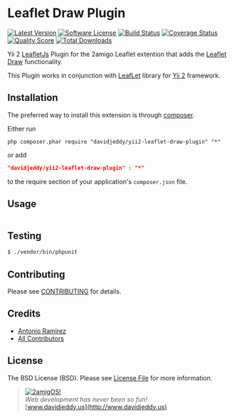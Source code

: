 Leaflet Draw Plugin
===================

[![Latest Version](https://img.shields.io/github/tag/davidjeddy/yii2-leaflet-draw-plugin.svg?style=flat-square&label=release)](https://github.com/davidjeddy/yii2-leaflet-draw-plugin/tags)
[![Software License](https://img.shields.io/badge/license-MIT-brightgreen.svg?style=flat-square)](LICENSE.md)
[![Build Status](https://img.shields.io/travis/davidjeddy/yii2-leaflet-draw-plugin/master.svg?style=flat-square)](https://travis-ci.org/davidjeddy/yii2-leaflet-draw-plugin)
[![Coverage Status](https://img.shields.io/scrutinizer/coverage/g/davidjeddy/yii2-leaflet-draw-plugin.svg?style=flat-square)](https://scrutinizer-ci.com/g/davidjeddy/yii2-leaflet-draw-plugin/code-structure)
[![Quality Score](https://img.shields.io/scrutinizer/g/davidjeddy/yii2-leaflet-draw-plugin.svg?style=flat-square)](https://scrutinizer-ci.com/g/davidjeddy/yii2-leaflet-draw-plugin)
[![Total Downloads](https://img.shields.io/packagist/dt/davidjeddy/yii2-leaflet-draw-plugin.svg?style=flat-square)](https://packagist.org/packages/davidjeddy/yii2-leaflet-draw-plugin)

Yii 2 [LeafletJs](http://leafletjs.com/) Plugin for the 2amigo Leaflet extention that adds the [Leaflet Draw](https://github.com/Leaflet/Leaflet.draw) functionality.

This Plugin works in conjunction with [LeafLet](https://github.com/2amigos/yii2-leaflet-extension) library for [Yii 2](https://github.com/yiisoft/yii2) framework. 

Installation
------------
The preferred way to install this extension is through [composer](http://getcomposer.org/download/).

Either run

```
php composer.phar require "davidjeddy/yii2-leaflet-draw-plugin" "*"
```
or add

```json
"davidjeddy/yii2-leaflet-draw-plugin" : "*"
```

to the require section of your application's `composer.json` file.

Usage
-----

```
```

Testing
-------

```bash
$ ./vendor/bin/phpunit
```

Contributing
------------

Please see [CONTRIBUTING](CONTRIBUTING.md) for details.

Credits
-------

- [Antonio Ramirez](https://github.com/tonydspaniard)
- [All Contributors](../../contributors)

License
-------

The BSD License (BSD). Please see [License File](LICENSE.md) for more information.

> [![2amigOS!](http://www.gravatar.com/avatar/55363394d72945ff7ed312556ec041e0.png)](http://www.davidjeddy.us)  
<i>Web development has never been so fun!</i>  
[www.davidjeddy.us](http://www.davidjeddy.us)
